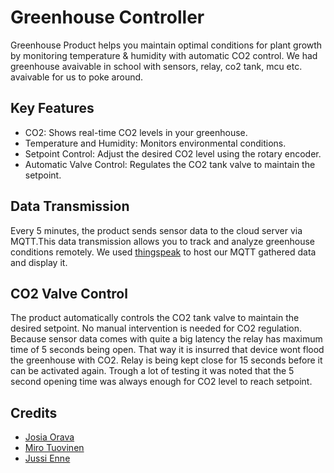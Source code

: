 # Greenhouse Controller
Greenhouse Product helps you maintain optimal conditions for plant growth by monitoring temperature & humidity with automatic CO2 control. We had greenhouse avaivable in school with sensors, relay, co2 tank, mcu etc. avaivable for us to poke around.

## Key Features

* CO2: Shows real-time CO2 levels in your greenhouse.
* Temperature and Humidity: Monitors environmental conditions.
* Setpoint Control: Adjust the desired CO2 level using the rotary encoder.
* Automatic Valve Control: Regulates the CO2 tank valve to maintain the setpoint.

## Data Transmission

Every 5 minutes, the product sends sensor data to the cloud server via MQTT.This data transmission allows you to track and analyze greenhouse conditions remotely. We used [thingspeak](https://thingspeak.com/) to host our MQTT gathered data and display it.

## CO2 Valve Control

The product automatically controls the CO2 tank valve to maintain the desired setpoint. No manual intervention is needed for CO2 regulation. Because sensor data comes with quite a big latency the relay has maximum time of 5 seconds being open. That way it is insurred that device wont flood the greenhouse with CO2. Relay is being kept close for 15 seconds before it can be activated again. Trough a lot of testing it was noted that the 5 second opening time was always enough for CO2 level to reach setpoint. 

## Credits
* [Josia Orava](https://github.com/JosiaOrava)
* [Miro Tuovinen](https://github.com/1UPNuke)
* [Jussi Enne](https://github.com/dredxster)